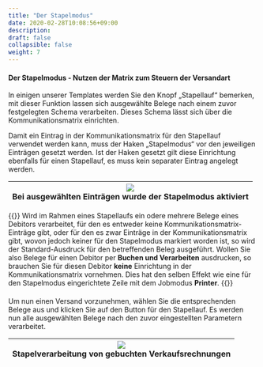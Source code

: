 ```yaml
---
title: "Der Stapelmodus"
date: 2020-02-28T10:08:56+09:00
description: 
draft: false
collapsible: false
weight: 7
---
```


#### Der Stapelmodus - Nutzen der Matrix zum Steuern der Versandart

In einigen unserer Templates werden Sie den Knopf „Stapellauf“ bemerken, mit dieser Funktion lassen sich ausgewählte Belege nach einem zuvor festgelegten Schema verarbeiten. Dieses Schema lässt sich über die Kommunikationsmatrix einrichten.

Damit ein Eintrag in der Kommunikationsmatrix für den Stapellauf verwendet werden kann, muss der Haken „Stapelmodus“ vor den jeweiligen Einträgen gesetzt werden. Ist der Haken gesetzt gilt diese Einrichtung ebenfalls für einen Stapellauf, es muss kein separater Eintrag angelegt werden.

|![](images/connectornav/matrix/stapel1.png)<center>Bei ausgewählten Einträgen wurde der Stapelmodus aktiviert</center>|
|-|

{{<notice info>}}
Wird im Rahmen eines Stapellaufs ein odere mehrere Belege eines Debitors verarbeitet, für den es entweder keine Kommunikationsmatrix-Einträge gibt, oder für den es zwar Einträge in der Kommunikationsmatrix gibt, wovon jedoch keiner für den Stapelmodus markiert worden ist, so wird der Standard-Ausdruck für den betreffenden Beleg ausgeführt. Wollen Sie also Belege für einen Debitor per **Buchen und Verarbeiten** ausdrucken, so brauchen Sie für diesen Debitor **keine** Einrichtung in der Kommunikationsmatrix vornehmen. Dies hat den selben Effekt wie eine für den Stapelmodus eingerichtete Zeile mit dem Jobmodus **Printer**.
{{</notice>}}
####
Um nun einen Versand vorzunehmen, wählen Sie die entsprechenden Belege aus und klicken Sie auf den Button für den Stapellauf. Es werden nun alle ausgewählten Belege nach den zuvor eingestellten Parametern verarbeitet.

|![](images/connectornav/matrix/stapel2.png)<center>Stapelverarbeitung von gebuchten Verkaufsrechnungen</center>|
|-|

